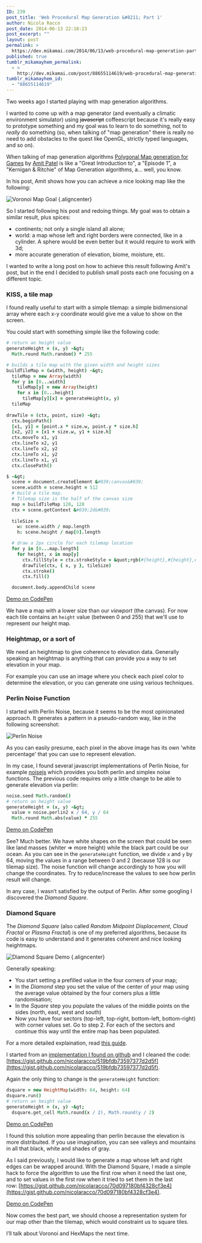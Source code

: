 ```yaml
---
ID: 239
post_title: 'Web Procedural Map Generation &#8211; Part 1'
author: Nicola Racco
post_date: 2014-06-13 22:18:23
post_excerpt: ""
layout: post
permalink: >
  https://dev.mikamai.com/2014/06/13/web-procedural-map-generation-part-1/
published: true
tumblr_mikamayhem_permalink:
  - >
    http://dev.mikamai.com/post/88655114619/web-procedural-map-generation-part-1
tumblr_mikamayhem_id:
  - "88655114619"
---
```

Two weeks ago I started playing with map generation algorithms.

I wanted to come up with a map generator (and eventually a climatic environment simulator) using <del>javascript</del> coffeescript because it's really easy to prototype something and my goal was to learn to do something, not to _really_ do something (so, when talking of "map generation" there is really no need to add obstacles to the quest like OpenGL, strictly typed languages, and so on).
<!--more-->

When talking of map generation algorithms [Polygonal Map generation for Games](http://www-cs-students.stanford.edu/%7Eamitp/game-programming/polygon-map-generation/) by [Amit Patel](http://amitp.blogspot.it/) is like a "Great Introduction to", a "Episode 1", a "Kernigan &amp; Ritchie" of Map Generation algorithms, a... well, you know.

In his post, Amit shows how you can achieve a nice looking map like the following:

![Voronoi Map Goal](https://dev.mikamai.com/wp-content/uploads/2014/06/voronoi-map-goal-16000-shaded.png) {.aligncenter}

So I started following his post and redoing things. My goal was to obtain a similar result, plus spices:

- continents; not only a single island all alone;
- world: a map whose left and right borders were connected, like in a cylinder. A sphere would be even better but it would require to work with 3d;
- more accurate generation of elevation, biome, moisture, etc.

I wanted to write a long post on how to achieve this result following Amit's post, but in the end I decided to publish small posts each one focusing on a different topic.

### KISS, a tile map

I found really useful to start with a simple tilemap: a simple bidimensional array where each x-y coordinate would give me a value to show on the screen.

You could start with something simple like the following code:

```coffee
# return an height value
generateHeight = (x, y) -&gt;
  Math.round Math.random() * 255

# builds a tile map with the given width and height sizes
buildTileMap = (width, height) -&gt;
  tileMap = new Array(width)
  for y in [0...width]
    tileMap[y] = new Array(height)
    for x in [0...height]
      tileMap[y][x] = generateHeight(x, y)
  tileMap
  
drawTile = (ctx, point, size) -&gt;
  ctx.beginPath()
  [x1, y1] = [point.x * size.w, point.y * size.h]
  [x2, y2] = [x1 + size.w, y1 + size.h]
  ctx.moveTo x1, y1
  ctx.lineTo x2, y1
  ctx.lineTo x2, y2
  ctx.lineTo x1, y2
  ctx.lineTo x1, y1
  ctx.closePath()

$ -&gt;
  scene = document.createElement &#039;canvas&#039;
  scene.width = scene.height = 512
  # build a tile map.
  # Tilemap size is the half of the canvas size
  map = buildTileMap 128, 128
  ctx = scene.getContext &#039;2d&#039;
  
  tileSize = 
    w: scene.width / map.length
    h: scene.height / map[0].length

  # draw a 2px circle for each tilemap location
  for y in [0...map.length]
    for height, x in map[y]
      ctx.fillStyle = ctx.strokeStyle = &quot;rgb(#{height},#{height},#{height})&quot;
      drawTile(ctx, { x, y }, tileSize)
      ctx.stroke()
      ctx.fill()

  document.body.appendChild scene
```

[Demo on CodePen](http://codepen.io/nicolaracco/pen/stwIb)

We have a map with a lower size than our _viewport_ (the canvas). For now each tile contains an `height` value (between 0 and 255) that we'll use to represent our height map.

### Heightmap, or a sort of

We need an heightmap to give coherence to elevation data. Generally speaking an heightmap is anything that can provide you a way to set elevation in your map.

For example you can use an image where you check each pixel color to determine the elevation, or you can generate one using various techniques.

### Perlin Noise Function

I started with Perlin Noise, because it seems to be the most opinionated approach. It generates a pattern in a pseudo-random way, like in the following screenshot:

![Perlin Noise](https://dev.mikamai.com/wp-content/uploads/2014/06/perlin_noise.png)

As you can easily presume, each pixel in the above image has its own 'white percentage' that you can use to represent elevation.

In my case, I found several javascript implementations of Perlin Noise, for example [noisejs](https://github.com/josephg/noisejs) which provides you both perlin and simplex noise functions. The previous code requires only a little change to be able to generate elevation via perlin:

```coffee
noise.seed Math.random()
# return an height value
generateHeight = (x, y) -&gt;
  value = noise.perlin2 x / 64, y / 64
  Math.round Math.abs(value) * 255
```

[Demo on CodePen](http://codepen.io/nicolaracco/pen/DcJnt)

See? Much better. We have white shapes on the screen that could be seen like land masses (whiter =&gt; more height) while the black part could be our ocean. As you can see in the `generateHeight` function, we divide `x` and `y` by 64, moving the values in a range between 0 and 2 (because 128 is our tilemap size). The noise function will change accordingly to how you will change the coordinates. Try to reduce/increase the values to see how perlin result will change.

In any case, I wasn’t satisfied by the output of Perlin. After some googling I discovered the _Diamond Square_.

### Diamond Square

The _Diamond Square_ (also called _Random Midpoint Displacement_, _Cloud Fractal_ or _Plasma Fractal_) is one of my preferred algorithms, because its code is easy to understand and it generates coherent and nice looking heightmaps.

![Diamond Square Demo](https://dev.mikamai.com/wp-content/uploads/2014/06/diamond_square_demo.gif) {.aligncenter}

Generally speaking:

- You start setting a prefilled value in the four corners of your map;
- In the _Diamond_ step you set the value of the center of your map using the average value obtained by the four corners plus a little randomisation;
- In the _Square_ step you populate the values of the middle points on the sides (north, east, west and south)
- Now you have four sectors (top-left, top-right, bottom-left, bottom-right) with corner values set. Go to step 2. For each of the sectors and continue this way until the entire map has been populated.

For a more detailed explaination, read [this guide](http://gru.bz/2012/10/diamond-square-algorithm-help/).

I started from an [implementation I found on github](https://github.com/baxter/csterrain/blob/master/src/generate_terrain.coffee) and I cleaned the code: [https://gist.github.com/nicolaracco/519bfdb73597377d2d5f](https://gist.github.com/nicolaracco/519bfdb73597377d2d5f).

Again the only thing to change is the `generateHeight` function:

```coffee
dsquare = new HeightMap(width: 64, height: 64)
dsquare.run()
# return an height value
generateHeight = (x, y) -&gt;
  dsquare.get_cell Math.round(x / 2), Math.round(y / 2)
```

[Demo on CodePen](http://codepen.io/nicolaracco/pen/zGlFu?editors=001)

I found this solution more appealing than perlin because the elevation is more distribuited. If you use imagination, you can see valleys and mountains in all that black, white and shades of gray.

As I said previously, I would like to generate a map whose left and right edges can be wrapped around. With the Diamond Square, I made a simple hack to force the algorithm to use the first row when it need the last one, and to set values in the first row when it tried to set them in the last row: [https://gist.github.com/nicolaracco/70d097180bf4328cf3e4](https://gist.github.com/nicolaracco/70d097180bf4328cf3e4).

[Demo on CodePen](http://codepen.io/nicolaracco/pen/csbeD)

Now comes the best part, we should choose a representation system for our map other than the tilemap, which would constraint us to square tiles.

I’ll talk about Voronoi and HexMaps the next time.
